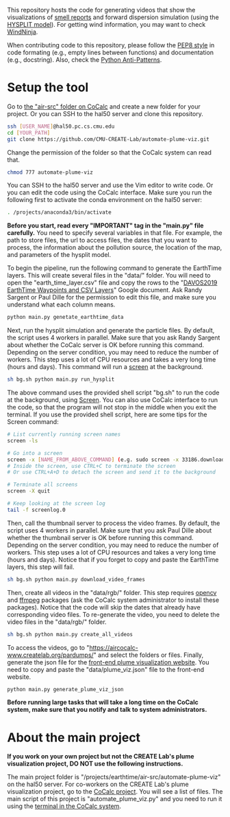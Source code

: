 This repository hosts the code for generating videos that show the visualizations of [smell reports](https://smellpgh.org/) and forward dispersion simulation (using the [HYSPLIT model](https://www.ready.noaa.gov/HYSPLIT.php)). For getting wind information, you may want to check [WindNinja](https://www.firelab.org/project/windninja).

When contributing code to this repository, please follow the [PEP8 style](https://www.python.org/dev/peps/pep-0008/) in code formating (e.g., empty lines between functions) and documentation (e.g., docstring). Also, check the [Python Anti-Patterns](https://quantifiedcode.github.io/python-anti-patterns/index.html).

# Setup the tool
Go to [the "air-src" folder on CoCalc](https://aircocalc.createlab.org:8443/projects/13e67e6d-d6b5-42f2-99ff-cda6431e4c2f/files/air-src/?session=default) and create a new folder for your project. Or you can SSH to the hal50 server and clone this repository.
```sh
ssh [USER_NAME]@hal50.pc.cs.cmu.edu
cd [YOUR_PATH]
git clone https://github.com/CMU-CREATE-Lab/automate-plume-viz.git
```
Change the permission of the folder so that the CoCalc system can read that.
```sh
chmod 777 automate-plume-viz
```
You can SSH to the hal50 server and use the Vim editor to write code. Or you can edit the code using the CoCalc interface. Make sure you run the following first to activate the conda environment on the hal50 server:
```sh
. /projects/anaconda3/bin/activate
```
**Before you start, read every "IMPORTANT" tag in the "main.py" file carefully.** You need to specify several variables in that file. For example, the path to store files, the url to access files, the dates that you want to process, the information about the pollution source, the location of the map, and parameters of the hysplit model.

To begin the pipeline, run the following command to generate the EarthTime layers. This will create several files in the "data/" folder. You will need to open the "earth_time_layer.csv" file and copy the rows to the "[DAVOS2019 EarthTime Waypoints and CSV Layers](https://docs.google.com/spreadsheets/d/1zbXFtyevXqfZolxVPNhojZn7y_zxofbe_4UxYmdXp8k/edit#gid=870361385)" Google document. Ask Randy Sargent or Paul Dille for the permission to edit this file, and make sure you understand what each column means. 
```sh
python main.py genetate_earthtime_data
```
Next, run the hysplit simulation and generate the particle files. By default, the script uses 4 workers in parallel. Make sure that you ask Randy Sargent about whether the CoCalc server is OK before running this command. Depending on the server condition, you may need to reduce the number of workers. This step uses a lot of CPU resources and takes a very long time (hours and days). This command will run a [screen](https://www.gnu.org/software/screen/manual/html_node/index.html) at the background.
```sh
sh bg.sh python main.py run_hysplit
```
The above command uses the provided shell script "bg.sh" to run the code at the background, using [Screen](https://www.gnu.org/software/screen/manual/html_node/index.html). You can also use CoCalc interface to run the code, so that the program will not stop in the middle when you exit the terminal. If you use the provided shell script, here are some tips for the Screen command:
```sh
# List currently running screen names
screen -ls

# Go into a screen
screen -x [NAME_FROM_ABOVE_COMMAND] (e.g. sudo screen -x 33186.download_videos)
# Inside the screen, use CTRL+C to terminate the screen
# Or use CTRL+A+D to detach the screen and send it to the background

# Terminate all screens
screen -X quit

# Keep looking at the screen log
tail -f screenlog.0
```
Then, call the thumbnail server to process the video frames. By default, the script uses 4 workers in parallel. Make sure that you ask Paul Dille about whether the thumbnail server is OK before running this command. Depending on the server condition, you may need to reduce the number of workers. This step uses a lot of CPU resources and takes a very long time (hours and days). Notice that if you forget to copy and paste the EarthTime layers, this step will fail.
```sh
sh bg.sh python main.py download_video_frames
```
Then, create all videos in the "data/rgb/" folder. This step requires [opencv](https://github.com/skvark/opencv-python) and [ffmpeg](https://github.com/FFmpeg/FFmpeg) packages (ask the CoCalc system administrator to install these packages). Notice that the code will skip the dates that already have corresponding video files. To re-generate the video, you need to delete the video files in the "data/rgb/" folder.
```sh
sh bg.sh python main.py create_all_videos
```
To access the videos, go to "https://aircocalc-www.createlab.org/pardumps/" and select the folders or files. Finally, generate the json file for the [front-end plume visualization website](https://github.com/CMU-CREATE-Lab/plume-viz-website). You need to copy and paste the "data/plume_viz.json" file to the front-end website.
```sh
python main.py generate_plume_viz_json
```
**Before running large tasks that will take a long time on the CoCalc system, make sure that you notify and talk to system administrators.**

# About the main project

**If you work on your own project but not the CREATE Lab's plume visualization project, DO NOT use the following instructions.**

The main project folder is "/projects/earthtime/air-src/automate-plume-viz" on the hal50 server. For co-workers on the CREATE Lab's plume visualization project, go to the [CoCalc project](https://aircocalc.createlab.org:8443/projects/13e67e6d-d6b5-42f2-99ff-cda6431e4c2f/files/air-src/automate-plume-viz/). You will see a list of files. The main script of this project is "automate_plume_viz.py" and you need to run it using the [terminal in the CoCalc system](https://aircocalc.createlab.org:8443/projects/13e67e6d-d6b5-42f2-99ff-cda6431e4c2f/files/air-src/automate-plume-viz/terminal.term?session=default).
